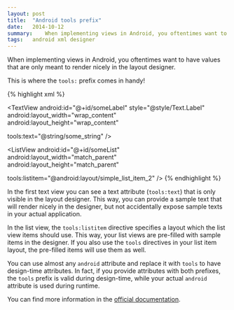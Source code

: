 ```yaml
---
layout: post
title:  "Android tools prefix"
date:   2014-10-12
summary:    When implementing views in Android, you oftentimes want to have values that are only visible in design time.
tags:   android xml designer
---
```


When implementing views in Android, you oftentimes want to have values that are only meant to render nicely in the layout designer.

This is where the `tools:` prefix comes in handy!

{% highlight xml %}

<TextView
  android:id="@+id/someLabel"
  style="@style/Text.Label"
  android:layout_width="wrap_content"
  android:layout_height="wrap_content"

  tools:text="@string/some_string"
  />

<ListView
  android:id="@+id/someList"
  android:layout_width="match_parent"
  android:layout_height="match_parent"

  tools:listitem="@android:layout/simple_list_item_2"
  />
{% endhighlight %}

In the first text view you can see a text attribute (`tools:text`) that is only visible in the layout designer. This way, you
can provide a sample text that will render nicely in the designer, but not accidentally expose sample texts in your actual application.

In the list view, the `tools:listitem` directive specifies a layout which the list view items should use. This way, your list views are pre-filled with sample items in the designer. If you also use the `tools` directives in your list item layout, the pre-filled items will use them as well.

You can use almost any `android` attribute and replace it with `tools` to have design-time attributes. In fact, if you provide attributes with both prefixes, the `tools` prefix is valid during design-time, while your actual `android` attribute is used during runtime.

You can find more information in the [official documentation](http://tools.android.com/tech-docs/tools-attributes).
